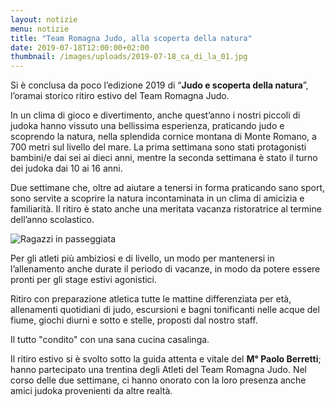 ```yaml
---
layout: notizie
menu: notizie
title: "Team Romagna Judo, alla scoperta della natura"
date: 2019-07-18T12:00:00+02:00
thumbnail: /images/uploads/2019-07-18_ca_di_la_01.jpg
---
```


Si è conclusa da poco l’edizione 2019 di “**Judo e scoperta della natura**”, l’oramai storico ritiro estivo del Team Romagna Judo.

In un clima di gioco e divertimento, anche quest’anno i nostri piccoli di judoka hanno vissuto una bellissima esperienza, praticando judo e scoprendo la natura, nella splendida cornice montana di Monte Romano, a 700 metri sul livello del mare. La prima settimana sono stati protagonisti bambini/e dai sei ai dieci anni, mentre la seconda settimana è stato il turno dei judoka dai 10 ai 16 anni.

Due settimane che, oltre ad aiutare a tenersi in forma praticando sano sport, sono servite a scoprire la natura incontaminata in un clima di amicizia e familiarità. Il ritiro è stato anche una meritata vacanza ristoratrice al termine dell’anno scolastico.

![Ragazzi in passeggiata](/images/uploads/2019-07-18_ca_di_la_02.jpg)

Per gli atleti più ambiziosi e di livello, un modo per mantenersi in  l’allenamento anche durate il periodo di vacanze, in modo da potere essere pronti per gli stage estivi agonistici.

Ritiro con preparazione atletica tutte le mattine differenziata per età, allenamenti quotidiani di judo, escursioni e bagni tonificanti nelle acque del fiume, giochi diurni e sotto e stelle, proposti dal nostro staff.

Il tutto "condito" con una sana cucina casalinga.

Il ritiro estivo si è svolto sotto la guida attenta e vitale del **M° Paolo Berretti**; hanno partecipato una trentina degli Atleti del Team Romagna Judo. Nel corso delle due settimane, ci hanno onorato con la loro presenza anche amici judoka provenienti da altre realtà. 



